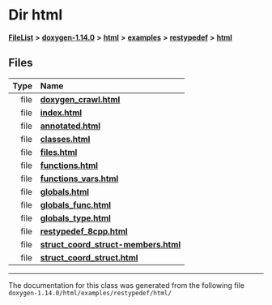 

# Dir html



[**FileList**](files.md) **>** [**doxygen-1.14.0**](dir_9d5bad020669189c90cda983471be5d0.md) **>** [**html**](dir_05d1fd8a7cdd04f638f8b23196de02e2.md) **>** [**examples**](dir_aa52e73a32d193037813a53dcfe817b6.md) **>** [**restypedef**](dir_fcfab5f546f51b8558772ebb3ba5c4ab.md) **>** [**html**](dir_4dc5ad60ca86fdd890aadb7f7be5048a.md)












## Files

| Type | Name |
| ---: | :--- |
| file | [**doxygen\_crawl.html**](examples_2restypedef_2html_2doxygen__crawl_8html.md) <br> |
| file | [**index.html**](examples_2restypedef_2html_2index_8html.md) <br> |
| file | [**annotated.html**](restypedef_2html_2annotated_8html.md) <br> |
| file | [**classes.html**](restypedef_2html_2classes_8html.md) <br> |
| file | [**files.html**](restypedef_2html_2files_8html.md) <br> |
| file | [**functions.html**](restypedef_2html_2functions_8html.md) <br> |
| file | [**functions\_vars.html**](restypedef_2html_2functions__vars_8html.md) <br> |
| file | [**globals.html**](restypedef_2html_2globals_8html.md) <br> |
| file | [**globals\_func.html**](restypedef_2html_2globals__func_8html.md) <br> |
| file | [**globals\_type.html**](restypedef_2html_2globals__type_8html.md) <br> |
| file | [**restypedef\_8cpp.html**](restypedef__8cpp_8html.md) <br> |
| file | [**struct\_coord\_struct-members.html**](struct__coord__struct-members_8html.md) <br> |
| file | [**struct\_coord\_struct.html**](struct__coord__struct_8html.md) <br> |



























































------------------------------
The documentation for this class was generated from the following file `doxygen-1.14.0/html/examples/restypedef/html/`

